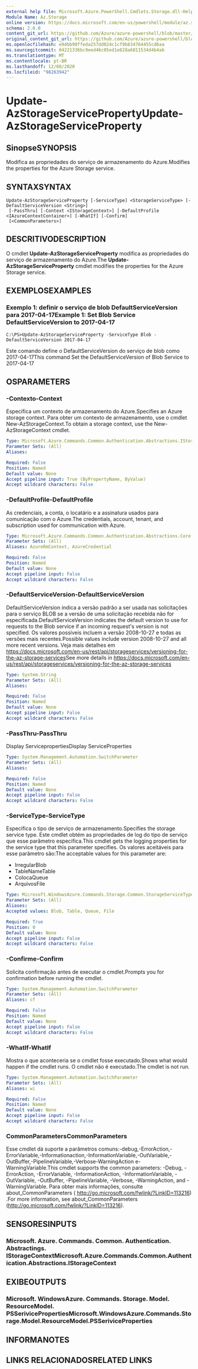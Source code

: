 ```yaml
---
external help file: Microsoft.Azure.PowerShell.Cmdlets.Storage.dll-Help.xml
Module Name: Az.Storage
online version: https://docs.microsoft.com/en-us/powershell/module/az.storage/update-azstorageserviceproperty
schema: 2.0.0
content_git_url: https://github.com/Azure/azure-powershell/blob/master/src/Storage/Storage.Management/help/Update-AzStorageServiceProperty.md
original_content_git_url: https://github.com/Azure/azure-powershell/blob/master/src/Storage/Storage.Management/help/Update-AzStorageServiceProperty.md
ms.openlocfilehash: e94bb90ffeda257dd024c1cf9b834764455cd6aa
ms.sourcegitcommit: 04221336bc9eed46c05ed1e828a6811534d4b4ab
ms.translationtype: MT
ms.contentlocale: pt-BR
ms.lasthandoff: 12/08/2020
ms.locfileid: "98263942"
---
```

# <span data-ttu-id="b93b0-101">Update-AzStorageServiceProperty</span><span class="sxs-lookup"><span data-stu-id="b93b0-101">Update-AzStorageServiceProperty</span></span>

## <span data-ttu-id="b93b0-102">Sinopse</span><span class="sxs-lookup"><span data-stu-id="b93b0-102">SYNOPSIS</span></span>
<span data-ttu-id="b93b0-103">Modifica as propriedades do serviço de armazenamento do Azure.</span><span class="sxs-lookup"><span data-stu-id="b93b0-103">Modifies the properties for the Azure Storage service.</span></span>

## <span data-ttu-id="b93b0-104">SYNTAX</span><span class="sxs-lookup"><span data-stu-id="b93b0-104">SYNTAX</span></span>

```
Update-AzStorageServiceProperty [-ServiceType] <StorageServiceType> [-DefaultServiceVersion <String>]
 [-PassThru] [-Context <IStorageContext>] [-DefaultProfile <IAzureContextContainer>] [-WhatIf] [-Confirm]
 [<CommonParameters>]
```

## <span data-ttu-id="b93b0-105">DESCRITIVO</span><span class="sxs-lookup"><span data-stu-id="b93b0-105">DESCRIPTION</span></span>
<span data-ttu-id="b93b0-106">O cmdlet **Update-AzStorageServiceProperty** modifica as propriedades do serviço de armazenamento do Azure.</span><span class="sxs-lookup"><span data-stu-id="b93b0-106">The **Update-AzStorageServiceProperty** cmdlet modifies the properties for the Azure Storage service.</span></span>

## <span data-ttu-id="b93b0-107">EXEMPLOS</span><span class="sxs-lookup"><span data-stu-id="b93b0-107">EXAMPLES</span></span>

### <span data-ttu-id="b93b0-108">Exemplo 1: definir o serviço de blob DefaultServiceVersion para 2017-04-17</span><span class="sxs-lookup"><span data-stu-id="b93b0-108">Example 1: Set Blob Service DefaultServiceVersion to 2017-04-17</span></span>
```
C:\PS>Update-AzStorageServiceProperty -ServiceType Blob -DefaultServiceVersion 2017-04-17
```

<span data-ttu-id="b93b0-109">Este comando define o DefaultServiceVersion do serviço de blob como 2017-04-17</span><span class="sxs-lookup"><span data-stu-id="b93b0-109">This command Set the DefaultServiceVersion of Blob Service to 2017-04-17</span></span>

## <span data-ttu-id="b93b0-110">OS</span><span class="sxs-lookup"><span data-stu-id="b93b0-110">PARAMETERS</span></span>

### <span data-ttu-id="b93b0-111">-Contexto</span><span class="sxs-lookup"><span data-stu-id="b93b0-111">-Context</span></span>
<span data-ttu-id="b93b0-112">Especifica um contexto de armazenamento do Azure.</span><span class="sxs-lookup"><span data-stu-id="b93b0-112">Specifies an Azure storage context.</span></span>
<span data-ttu-id="b93b0-113">Para obter um contexto de armazenamento, use o cmdlet New-AzStorageContext.</span><span class="sxs-lookup"><span data-stu-id="b93b0-113">To obtain a storage context, use the New-AzStorageContext cmdlet.</span></span>

```yaml
Type: Microsoft.Azure.Commands.Common.Authentication.Abstractions.IStorageContext
Parameter Sets: (All)
Aliases:

Required: False
Position: Named
Default value: None
Accept pipeline input: True (ByPropertyName, ByValue)
Accept wildcard characters: False
```

### <span data-ttu-id="b93b0-114">-DefaultProfile</span><span class="sxs-lookup"><span data-stu-id="b93b0-114">-DefaultProfile</span></span>
<span data-ttu-id="b93b0-115">As credenciais, a conta, o locatário e a assinatura usados para comunicação com o Azure.</span><span class="sxs-lookup"><span data-stu-id="b93b0-115">The credentials, account, tenant, and subscription used for communication with Azure.</span></span>

```yaml
Type: Microsoft.Azure.Commands.Common.Authentication.Abstractions.Core.IAzureContextContainer
Parameter Sets: (All)
Aliases: AzureRmContext, AzureCredential

Required: False
Position: Named
Default value: None
Accept pipeline input: False
Accept wildcard characters: False
```

### <span data-ttu-id="b93b0-116">-DefaultServiceVersion</span><span class="sxs-lookup"><span data-stu-id="b93b0-116">-DefaultServiceVersion</span></span>
<span data-ttu-id="b93b0-117">DefaultServiceVersion indica a versão padrão a ser usada nas solicitações para o serviço BLOB se a versão de uma solicitação recebida não for especificada.</span><span class="sxs-lookup"><span data-stu-id="b93b0-117">DefaultServiceVersion indicates the default version to use for requests to the Blob service if an incoming request's version is not specified.</span></span> <span data-ttu-id="b93b0-118">Os valores possíveis incluem a versão 2008-10-27 e todas as versões mais recentes.</span><span class="sxs-lookup"><span data-stu-id="b93b0-118">Possible values include version 2008-10-27 and all more recent versions.</span></span> <span data-ttu-id="b93b0-119">Veja mais detalhes em https://docs.microsoft.com/en-us/rest/api/storageservices/versioning-for-the-az-storage-services</span><span class="sxs-lookup"><span data-stu-id="b93b0-119">See more details in https://docs.microsoft.com/en-us/rest/api/storageservices/versioning-for-the-az-storage-services</span></span>

```yaml
Type: System.String
Parameter Sets: (All)
Aliases:

Required: False
Position: Named
Default value: None
Accept pipeline input: False
Accept wildcard characters: False
```

### <span data-ttu-id="b93b0-120">-PassThru</span><span class="sxs-lookup"><span data-stu-id="b93b0-120">-PassThru</span></span>
<span data-ttu-id="b93b0-121">Display Serviceproperties</span><span class="sxs-lookup"><span data-stu-id="b93b0-121">Display ServiceProperties</span></span>

```yaml
Type: System.Management.Automation.SwitchParameter
Parameter Sets: (All)
Aliases:

Required: False
Position: Named
Default value: None
Accept pipeline input: False
Accept wildcard characters: False
```

### <span data-ttu-id="b93b0-122">-ServiceType</span><span class="sxs-lookup"><span data-stu-id="b93b0-122">-ServiceType</span></span>
<span data-ttu-id="b93b0-123">Especifica o tipo de serviço de armazenamento.</span><span class="sxs-lookup"><span data-stu-id="b93b0-123">Specifies the storage service type.</span></span>
<span data-ttu-id="b93b0-124">Este cmdlet obtém as propriedades de log do tipo de serviço que esse parâmetro especifica.</span><span class="sxs-lookup"><span data-stu-id="b93b0-124">This cmdlet gets the logging properties for the service type that this parameter specifies.</span></span>
<span data-ttu-id="b93b0-125">Os valores aceitáveis para esse parâmetro são:</span><span class="sxs-lookup"><span data-stu-id="b93b0-125">The acceptable values for this parameter are:</span></span>
- <span data-ttu-id="b93b0-126">Irregular</span><span class="sxs-lookup"><span data-stu-id="b93b0-126">Blob</span></span> 
- <span data-ttu-id="b93b0-127">TableName</span><span class="sxs-lookup"><span data-stu-id="b93b0-127">Table</span></span>
- <span data-ttu-id="b93b0-128">Coloca</span><span class="sxs-lookup"><span data-stu-id="b93b0-128">Queue</span></span>
- <span data-ttu-id="b93b0-129">Arquivos</span><span class="sxs-lookup"><span data-stu-id="b93b0-129">File</span></span>

```yaml
Type: Microsoft.WindowsAzure.Commands.Storage.Common.StorageServiceType
Parameter Sets: (All)
Aliases:
Accepted values: Blob, Table, Queue, File

Required: True
Position: 0
Default value: None
Accept pipeline input: False
Accept wildcard characters: False
```

### <span data-ttu-id="b93b0-130">-Confirme</span><span class="sxs-lookup"><span data-stu-id="b93b0-130">-Confirm</span></span>
<span data-ttu-id="b93b0-131">Solicita confirmação antes de executar o cmdlet.</span><span class="sxs-lookup"><span data-stu-id="b93b0-131">Prompts you for confirmation before running the cmdlet.</span></span>

```yaml
Type: System.Management.Automation.SwitchParameter
Parameter Sets: (All)
Aliases: cf

Required: False
Position: Named
Default value: None
Accept pipeline input: False
Accept wildcard characters: False
```

### <span data-ttu-id="b93b0-132">-WhatIf</span><span class="sxs-lookup"><span data-stu-id="b93b0-132">-WhatIf</span></span>
<span data-ttu-id="b93b0-133">Mostra o que aconteceria se o cmdlet fosse executado.</span><span class="sxs-lookup"><span data-stu-id="b93b0-133">Shows what would happen if the cmdlet runs.</span></span> <span data-ttu-id="b93b0-134">O cmdlet não é executado.</span><span class="sxs-lookup"><span data-stu-id="b93b0-134">The cmdlet is not run.</span></span>

```yaml
Type: System.Management.Automation.SwitchParameter
Parameter Sets: (All)
Aliases: wi

Required: False
Position: Named
Default value: None
Accept pipeline input: False
Accept wildcard characters: False
```

### <span data-ttu-id="b93b0-135">CommonParameters</span><span class="sxs-lookup"><span data-stu-id="b93b0-135">CommonParameters</span></span>
<span data-ttu-id="b93b0-136">Esse cmdlet dá suporte a parâmetros comuns:-debug,-ErrorAction,-ErrorVariable,-Informationaction,-InformationVariable,-OutVariable,-OutBuffer,-PipelineVariable,-Verbose-WarningAction e-WarningVariable.</span><span class="sxs-lookup"><span data-stu-id="b93b0-136">This cmdlet supports the common parameters: -Debug, -ErrorAction, -ErrorVariable, -InformationAction, -InformationVariable, -OutVariable, -OutBuffer, -PipelineVariable, -Verbose, -WarningAction, and -WarningVariable.</span></span> <span data-ttu-id="b93b0-137">Para obter mais informações, consulte about_CommonParameters ( http://go.microsoft.com/fwlink/?LinkID=113216) .</span><span class="sxs-lookup"><span data-stu-id="b93b0-137">For more information, see about_CommonParameters (http://go.microsoft.com/fwlink/?LinkID=113216).</span></span>

## <span data-ttu-id="b93b0-138">SENSORES</span><span class="sxs-lookup"><span data-stu-id="b93b0-138">INPUTS</span></span>

### <span data-ttu-id="b93b0-139">Microsoft. Azure. Commands. Common. Authentication. Abstractings. IStorageContext</span><span class="sxs-lookup"><span data-stu-id="b93b0-139">Microsoft.Azure.Commands.Common.Authentication.Abstractions.IStorageContext</span></span>

## <span data-ttu-id="b93b0-140">EXIBE</span><span class="sxs-lookup"><span data-stu-id="b93b0-140">OUTPUTS</span></span>

### <span data-ttu-id="b93b0-141">Microsoft. WindowsAzure. Commands. Storage. Model. ResourceModel. PSSeriviceProperties</span><span class="sxs-lookup"><span data-stu-id="b93b0-141">Microsoft.WindowsAzure.Commands.Storage.Model.ResourceModel.PSSeriviceProperties</span></span>

## <span data-ttu-id="b93b0-142">INFORMA</span><span class="sxs-lookup"><span data-stu-id="b93b0-142">NOTES</span></span>

## <span data-ttu-id="b93b0-143">LINKS RELACIONADOS</span><span class="sxs-lookup"><span data-stu-id="b93b0-143">RELATED LINKS</span></span>
